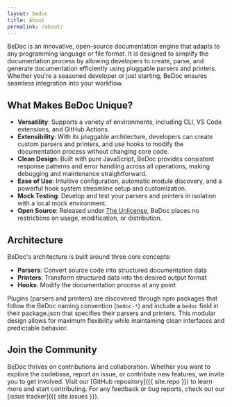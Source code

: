 ```yaml
---
layout: bedoc
title: About
permalink: /about/
---
```


BeDoc is an innovative, open-source documentation engine that adapts to any
programming language or file format. It is designed to simplify the documentation
process by allowing developers to create, parse, and generate documentation
efficiently using pluggable parsers and printers. Whether you're a seasoned
developer or just starting, BeDoc ensures seamless integration into your
workflow.

## What Makes BeDoc Unique?

- **Versatility**: Supports a variety of environments, including CLI, VS Code
  extensions, and GitHub Actions.
- **Extensibility**: With its pluggable architecture, developers can create
  custom parsers and printers, and use hooks to modify the documentation process
  without changing core code.
- **Clean Design**: Built with pure JavaScript, BeDoc provides consistent response
  patterns and error handling across all operations, making debugging and
  maintenance straightforward.
- **Ease of Use**: Intuitive configuration, automatic module discovery, and a
  powerful hook system streamline setup and customization.
- **Mock Testing**: Develop and test your parsers and printers in isolation with
  a local mock environment.
- **Open Source**: Released under [The Unlicense](https://unlicense.org), BeDoc
  places no restrictions on usage, modification, or distribution.

## Architecture

BeDoc's architecture is built around three core concepts:
- **Parsers**: Convert source code into structured documentation data
- **Printers**: Transform structured data into the desired output format
- **Hooks**: Modify the documentation process at any point

Plugins (parsers and printers) are discovered through npm packages that follow the
BeDoc naming convention (`bedoc-*`) and include a `bedoc` field in their package.json
that specifies their parsers and printers. This modular design allows for maximum
flexibility while maintaining clean interfaces and predictable behavior.

## Join the Community

BeDoc thrives on contributions and collaboration. Whether you want to explore the
codebase, report an issue, or contribute new features, we invite you to get
involved. Visit our [GitHub repository]({{ site.repo }}) to learn more and start
contributing. For any feedback or bug reports, check out our
[issue tracker]({{ site.issues }}).
